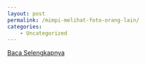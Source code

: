 ```yaml
---
layout: post
permalink: /mimpi-melihat-foto-orang-lain/
categories:
    - Uncategorized
---
```


[Baca Selengkapnya](/07)